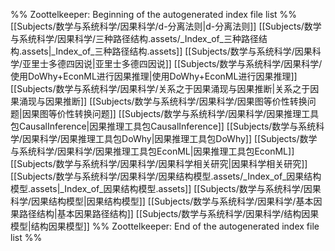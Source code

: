 %% Zoottelkeeper: Beginning of the autogenerated index file list  %%
 [[Subjects/数学与系统科学/因果科学/d-分离法则|d-分离法则]]
 [[Subjects/数学与系统科学/因果科学/三种路径结构.assets/_Index_of_三种路径结构.assets|_Index_of_三种路径结构.assets]]
 [[Subjects/数学与系统科学/因果科学/亚里士多德四因说|亚里士多德四因说]]
 [[Subjects/数学与系统科学/因果科学/使用DoWhy+EconML进行因果推理|使用DoWhy+EconML进行因果推理]]
 [[Subjects/数学与系统科学/因果科学/关系之于因果涌现与因果推断|关系之于因果涌现与因果推断]]
 [[Subjects/数学与系统科学/因果科学/因果图等价性转换问题|因果图等价性转换问题]]
 [[Subjects/数学与系统科学/因果科学/因果推理工具包CausalInference|因果推理工具包CausalInference]]
 [[Subjects/数学与系统科学/因果科学/因果推理工具包DoWhy|因果推理工具包DoWhy]]
 [[Subjects/数学与系统科学/因果科学/因果推理工具包EconML|因果推理工具包EconML]]
 [[Subjects/数学与系统科学/因果科学/因果科学相关研究|因果科学相关研究]]
 [[Subjects/数学与系统科学/因果科学/因果结构模型.assets/_Index_of_因果结构模型.assets|_Index_of_因果结构模型.assets]]
 [[Subjects/数学与系统科学/因果科学/因果结构模型|因果结构模型]]
 [[Subjects/数学与系统科学/因果科学/基本因果路径结构|基本因果路径结构]]
 [[Subjects/数学与系统科学/因果科学/结构因果模型|结构因果模型]]
%% Zoottelkeeper: End of the autogenerated index file list  %%

